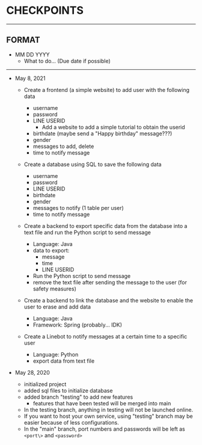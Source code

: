 # CHECKPOINTS

- - -

## FORMAT
- MM DD YYYY
    - What to do... \(Due date if possible\)

- - -

- May 8, 2021
    - Create a frontend \(a simple website\) to add user with the following data
        - username
        - password
        - LINE USERID
            - Add a website to add a simple tutorial to obtain the userid
        - birthdate (maybe send a "Happy birthday" message???)
        - gender
        - messages to add, delete
        - time to notify message

    - Create a database using SQL to save the following data
        - username
        - password
        - LINE USERID
        - birthdate
        - gender
        - messages to notify \(1 table per user\)
        - time to notify message

    - Create a backend to export specific data from the database into a text file and run the Python script to send message
        - Language: Java
        - data to export:
            - message
            - time
            - LINE USERID
        - Run the Python script to send message
        - remove the text file after sending the message to the user \(for safety measures\)

    - Create a backend to link the database and the website to enable the user to erase and add data
        - Language: Java
        - Framework: Spring \(probably... IDK\)

    - Create a Linebot to notify messages at a certain time to a specific user
        - Language: Python
        - export data from text file

- May 28, 2020
    - initialized project
    - added sql files to initialize database
    - added branch "testing" to add new features
        - features that have been tested will be merged into main
    - In the testing branch, anything in testing will not be launched online.
    - If you want to host your own service, using "testing" branch may be easier because of less configurations.
    - In the "main" branch, port numbers and passwords will be left as ```<port\>``` and ```<password>```